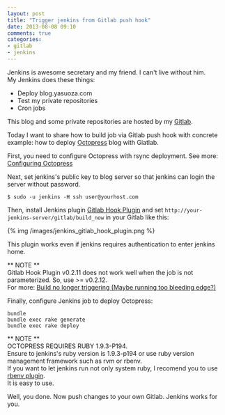 ```yaml
---
layout: post
title: "Trigger jenkins from Gitlab push hook"
date: 2013-08-08 09:10
comments: true
categories:
- gitlab
- jenkins
---
```


Jenkins is awesome secretary and my friend. I can't live without him.  
My Jenkins does these things:

* Deploy blog.yasuoza.com
* Test my private repositories
* Cron jobs

This blog and some private repositories are hosted by my [Gitlab](http://gitlab.org/).

Today I want to share how to build job via Gitlab push hook with concrete example: how to deploy [Octopress](http://octopress.org/) blog with Giatlab.

First, you need to configure Octopress with rsync deployment. See more: [Configuring Octopress](http://octopress.org/docs/configuring/)

Next, set jenkins's public key to blog server so that jenkins can login the server without password.

```plain
$ sudo -u jenkins -H ssh user@yourhost.com
```

Then, install Jenkins plugin [Gitlab Hook Plugin](https://wiki.jenkins-ci.org/display/JENKINS/Gitlab+Hook+Plugin) and set `http://your-jenkins-server/gitlab/build_now`
in your Gitlab like this:

{% img /images/jenkins_gitlab_hook_plugin.png %}

This plugin works even if jenkins requires authentication to enter jenkins home.

** NOTE **  
Gitlab Hook Plugin v0.2.11 does not work well when the job is not parameterized. So, use >= v0.2.12.  
For more: [Build no longer triggering (Maybe running too bleeding edge?)](https://github.com/elvanja/jenkins-gitlab-hook-plugin/issues/15)


Finally, configure Jenkins job to deploy Octopress:

```plain Execute shell
bundle
bundle exec rake generate
bundle exec rake deploy
```

** NOTE **  
OCTOPRESS REQUIRES RUBY 1.9.3-P194.  
Ensure to jenkins's ruby version is 1.9.3-p194 or use ruby version management framework such as rvm or rbenv.  
If you want to let jenkins run not only system ruby, I recomend you to use [rbenv plugin](https://wiki.jenkins-ci.org/display/JENKINS/Rbenv+Plugin).  
It is easy to use.


Well, you done. Now push changes to your own Gitlab. Jenkins works for you.
